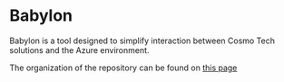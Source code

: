 # Babylon

Babylon is a tool designed to simplify interaction between Cosmo Tech solutions and the Azure environment.

The organization of the repository can be found on [this page](ORGANIZATION.md)